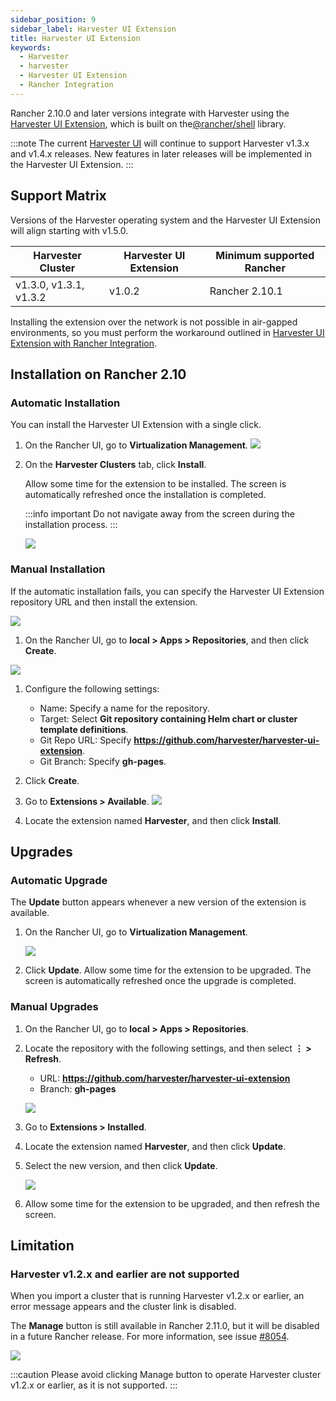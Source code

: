 ```yaml
---
sidebar_position: 9
sidebar_label: Harvester UI Extension
title: Harvester UI Extension
keywords:
  - Harvester
  - harvester
  - Harvester UI Extension
  - Rancher Integration
---
```


<head>
  <link rel="canonical" href="https://docs.harvesterhci.io/v1.5/rancher/rancher-integration"/>
</head>


Rancher 2.10.0 and later versions integrate with Harvester using the [Harvester UI Extension](https://github.com/harvester/harvester-ui-extension), which is built on the[@rancher/shell](https://www.npmjs.com/package/@rancher/shell) library.

:::note
The current [Harvester UI](https://github.com/harvester/dashboard) will continue to support Harvester v1.3.x and v1.4.x releases. New features in later releases will be implemented in the Harvester UI Extension.
:::



## Support Matrix

Versions of the Harvester operating system and the Harvester UI Extension will align starting with v1.5.0.


| Harvester Cluster         | Harvester UI Extension          | Minimum supported Rancher  |
| --------------------------| ------------------------------- | ------------------------   |
| v1.3.0, v1.3.1,  v1.3.2   | v1.0.2                          | Rancher 2.10.1             |

Installing the extension over the network is not possible in air-gapped environments, so you must perform the workaround outlined in [Harvester UI Extension with Rancher Integration](/v1.3/airgap#harvester-ui-extension-with-rancher-integration).

## Installation on Rancher 2.10

### Automatic Installation

You can install the Harvester UI Extension with a single click.

1. On the Rancher UI, go to **Virtualization Management**.
    ![](/img/v1.5/rancher/auto-install-ui-extension.png)

1. On the **Harvester Clusters** tab, click **Install**.
  
    Allow some time for the extension to be installed. The screen is automatically refreshed once the installation is completed.

    :::info important
    Do not navigate away from the screen during the installation process.
    :::

    ![](/img/v1.5/rancher/auto-install-ui-extension.png)


### Manual Installation
If the automatic installation fails, you can specify the Harvester UI Extension repository URL and then install the extension.

![](/img/v1.5/rancher/ui-extension-install-failed.png)

1. On the Rancher UI, go to **local > Apps > Repositories**, and then click **Create**.

  ![](/img/v1.5/rancher/ui-extension-app-repository-setup.png)

1. Configure the following settings:
    - Name: Specify a name for the repository.
    - Target: Select **Git repository containing Helm chart or cluster template definitions**.
    - Git Repo URL: Specify **https://github.com/harvester/harvester-ui-extension**.
    - Git Branch: Specify **gh-pages**.

2. Click **Create**.

3. Go to **Extensions > Available**.
  ![](/img/v1.5/rancher/ui-extension-available-tab.png)

4. Locate the extension named **Harvester**, and then click **Install**.


## Upgrades

### Automatic Upgrade

The **Update** button appears whenever a new version of the extension is available.

1. On the Rancher UI, go to **Virtualization Management**.

    ![](/img/v1.5/rancher/ui-extension-update.png)

1. Click **Update**.
    Allow some time for the extension to be upgraded. The screen is automatically refreshed once the upgrade is completed.

### Manual Upgrades

1. On the Rancher UI, go to **local > Apps > Repositories**.

1. Locate the repository with the following settings, and then select **⋮ > Refresh**.

    - URL: **https://github.com/harvester/harvester-ui-extension**
    - Branch: **gh-pages**

    ![](/img/v1.4/upgrade/rancher-2.10.1-repository-page.png)

1. Go to **Extensions > Installed**.

1. Locate the extension named **Harvester**, and then click **Update**.

1. Select the new version, and then click **Update**.

    ![](/img/v1.4/upgrade/update-harvester-ui-extension-modal.png)

1. Allow some time for the extension to be upgraded, and then refresh the screen.

## Limitation

### Harvester v1.2.x and earlier are not supported

When you import a cluster that is running Harvester v1.2.x or earlier, an error message appears and the cluster link is disabled.

The **Manage** button is still available in Rancher 2.11.0, but it will be disabled in a future Rancher release. For more information, see issue [#8054](https://github.com/harvester/harvester/issues/8054).

  ![](/img/v1.5/rancher/ui-extension-import-121harvester.png)

:::caution
Please avoid clicking Manage button to operate Harvester cluster v1.2.x or earlier, as it is not supported.
:::
